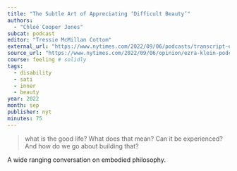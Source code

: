 ```yaml
---
title: "The Subtle Art of Appreciating ‘Difficult Beauty’"
authors:
  - "Chloé Cooper Jones"
subcat: podcast
editor: "Tressie McMillan Cottom"
external_url: "https://www.nytimes.com/2022/09/06/podcasts/transcript-ezra-klein-show-chloe-cooper-jones.html"
source_url: "https://www.nytimes.com/2022/09/06/opinion/ezra-klein-podcast-chloe-cooper-jones.html"
course: feeling # solidly
tags:
  - disability
  - sati
  - inner
  - beauty
year: 2022
month: sep
publisher: nyt
minutes: 75
---
```


> what is the good life? What does that mean? Can it be experienced? And how do we go about building that?

A wide ranging conversation on embodied philosophy.
